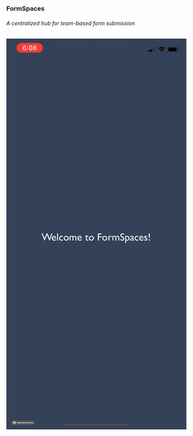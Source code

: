<h3>FormSpaces</h3>
<h6>A centralized hub for team-based form submission</h6>
<img src="demo/intro.gif" alt="Intro Page animation" >
